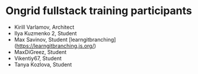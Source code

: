 # Ongrid fullstack training participants

* Kirill Varlamov, Architect
* Ilya Kuzmenko 2, Student
* Max Savinov, Student [learngitbranching] (https://learngitbranching.js.org/)
* MaxDiGreez, Student
* Vikentiy67, Student
* Tanya Kozlova, Student
